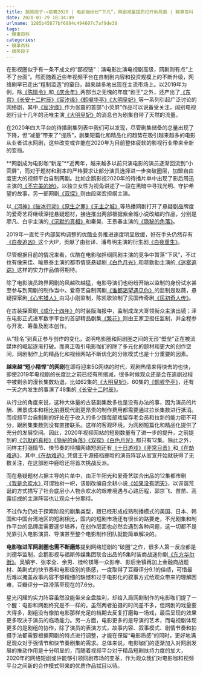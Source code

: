 ```yaml
---
title: 搞笑段子->前瞻2020 | 电影咖纷纷“下凡”，网剧减量提质打开新局面 | 糗事百科
date: 2020-01-29 18:34:49
urlname: 1285b45877bf6804c494607c7af9de38
tags: 
- 糗事百科
categories:
- 糗事百科
- 搞笑段子
---
```

在影视圈似乎有一条不成文的“鄙视链”：演电影比演电视剧高级，网剧则有点“上不了台面”。然而随着近些年视频平台在自制剧内容和投资规模上的不断升级，网络剧早已走出“粗制滥造”的窠臼，越来越多地出现在主流市场上。以2019年为例，除[《陈情令》](http://www.jddytj.cn/search/%b3%c2%c7%e9%c1%ee.html)和[《庆余年》](http://www.jddytj.cn/search/%c7%ec%d3%e0%c4%ea.html)两部当之无愧的年度“剧王”之外，还产出了[《东宫》](http://www.jddytj.cn/search/%b6%ab%b9%ac.html)[《长安十二时辰》](http://www.jddytj.cn/search/%b3%a4%b0%b2%ca%ae%b6%fe%ca%b1%b3%bd.html)[《宸汐缘》](http://www.jddytj.cn/search/%e5%b7%cf%ab%d4%b5.html)[《鹤唳华亭》](http://www.jddytj.cn/search/%ba%d7%e0%a6%bb%aa%cd%a4.html)[《大明皇妃》](http://www.jddytj.cn/search/%b4%f3%c3%f7%bb%ca%e5%fa.html)等一系列引起广泛讨论的网络剧，其中[《宸汐缘》](http://www.jddytj.cn/search/%e5%b7%cf%ab%d4%b5.html)作为张震的首部“小荧屏”作品可以说备受关注，阔别电视剧行业十几年的汤唯主演[《大明皇妃》](http://www.jddytj.cn/search/%b4%f3%c3%f7%bb%ca%e5%fa.html)的消息也为剧集自带了天然的流量。

在2020年四大平台的待播剧集列表中我们可以发现，尽管剧集储备的总量出现了下降，但“减量”带来了“提质”，剧集短篇化和精品化的趋势在吸引越来越多的电影从业者试水网剧，这些改变或许能在2020年为目前整体疲软的影视行业带来全新的变局。

**网剧成为电影咖“新宠”**近两年，越来越多以前只演电影的演员逐渐回流到“小荧屏”，而对于题材和剧本的严格要求让部分演员选择进一步突破圈层，加盟自由度更大的视频平台自制网剧。比如企鹅影视2020年的待播片单中出现了影后周迅主演的[《不完美的她》](http://www.jddytj.cn/search/%b2%bb%cd%ea%c3%c0%b5%c4%cb%fd.html)，以独立女性为视角讲述了一段在黑暗中寻找光明、守护希望的故事，另一部网剧[《双探》](http://www.jddytj.cn/search/%cb%ab%cc%bd.html)则由段奕宏担纲主演。

以[《河神》](http://www.jddytj.cn/search/%ba%d3%c9%f1.html)[《破冰行动》](http://www.jddytj.cn/search/%c6%c6%b1%f9%d0%d0%b6%af.html)[《原生之罪》](http://www.jddytj.cn/search/%d4%ad%c9%fa%d6%ae%d7%ef.html)[《无主之城》](http://www.jddytj.cn/search/%ce%de%d6%f7%d6%ae%b3%c7.html)等热播网剧打开了悬疑剧品牌度的爱奇艺将继续深挖悬疑题材，接连推出两部根据紫金城小说改编的作品，分别是廖凡、白宇主演的[《沉默的真相》](http://www.jddytj.cn/search/%b3%c1%c4%ac%b5%c4%d5%e6%cf%e0.html)和秦昊、王景春主演的[《隐秘的角落》](http://www.jddytj.cn/search/%d2%fe%c3%d8%b5%c4%bd%c7%c2%e4.html)。

2019年一直忙于内部架构调整的优酷业务推进速度明显放缓，好在手头仍然存有[《白夜追凶》](http://www.jddytj.cn/search/%b0%d7%d2%b9%d7%b7%d0%d7.html)这个大IP，贡献了由张译、潘粤明主演的衍生剧[《白夜重生》](http://www.jddytj.cn/search/%b0%d7%d2%b9%d6%d8%c9%fa.html)。

尽管根据目前的情况来看，优酷在电影咖担纲网剧主演的竞争中暂落“下风”，不过也有像宋佳、喻恩泰主演的都市情感悬疑剧[《白色月光》](http://www.jddytj.cn/search/%b0%d7%c9%ab%d4%c2%b9%e2.html)和蒋勤勤主演的[《迷雾追踪》](http://www.jddytj.cn/search/%c3%d4%ce%ed%d7%b7%d7%d9.html)这样的实力作品值得期待。

除了电影演员跨界网剧的风越吹越猛，电影导演们也纷纷开始以监制的身份试水甚至参与到网剧的制作当中。爱奇艺自制网剧[《谁都渴望遇见你》](http://www.jddytj.cn/search/%cb%ad%b6%bc%bf%ca%cd%fb%d3%f6%bc%fb%c4%e3.html)的监制是赵薇，悬疑探案剧[《心宅猎人》](http://www.jddytj.cn/search/%d0%c4%d5%ac%c1%d4%c8%cb.html)由冯小刚监制，陈凯歌监制了民国传奇剧[《民初奇人传》](http://www.jddytj.cn/search/%c3%f1%b3%f5%c6%e6%c8%cb%b4%ab.html)。

在古装探案剧[《成化十四年》](http://www.jddytj.cn/search/%b3%c9%bb%af%ca%ae%cb%c4%c4%ea.html)的时装版海报中，监制成龙大哥领衔众主演出镜；泽东电影正式进军数字平台的首部精品剧集[《繁花》](http://www.jddytj.cn/search/%b7%b1%bb%a8.html)则由王家卫担任监制，并全程参与开发、筹备及剧本创作。

从“挂名”到真正参与创作的变化，说明电影圈和网剧圈之间的无形“壁垒”正在被流媒体的崛起逐渐打破。而真正吸引电影咖们的除了多元化的题材和更大的创作空间，网剧制作上的精品化和视频网站不断优化的分账模式也是十分重要的因素。

**越来越“短小精悍”的网剧**在即将迎来5G网络的时代，观剧热情来得快去的也快，即使2019年电视剧的长度比之前已经有所缩减，很多时候观众还是会在追剧过程中被剩余的漫长集数劝退，比如62集的[《大明皇妃》](http://www.jddytj.cn/search/%b4%f3%c3%f7%bb%ca%e5%fa.html)，60集的[《鹤唳华亭》](http://www.jddytj.cn/search/%ba%d7%e0%a6%bb%aa%cd%a4.html)，还有一天之内发生的事演了48集的[《长安十二时辰》](http://www.jddytj.cn/search/%b3%a4%b0%b2%ca%ae%b6%fe%ca%b1%b3%bd.html)。

从行业的角度来说，这种大体量的古装剧集数多也是没有办法的事，因为演员的片酬、置景成本和相比拍摄现代剧更昂贵的制作费用都需要通过拉长集数进行抵消。而视频平台自制剧的好处在于收入的多少跟每部戏留存老会员和拉新的能力密不可分，跟剧集集数则没有直接联系。这样的客观环境，为网剧短篇化和精品化提供了充分的发展空间。因此，2020年视频网站的短剧数量有了进一步的提升，之前提到的[《沉默的真相》](http://www.jddytj.cn/search/%b3%c1%c4%ac%b5%c4%d5%e6%cf%e0.html)[《隐秘的角落》](http://www.jddytj.cn/search/%d2%fe%c3%d8%b5%c4%bd%c7%c2%e4.html)[《双探》](http://www.jddytj.cn/search/%cb%ab%cc%bd.html)[《白色月光》](http://www.jddytj.cn/search/%b0%d7%c9%ab%d4%c2%b9%e2.html)都只有12集。除此之外，同样主打强情节、快节奏的待播网络短剧还有[《十日游戏》](http://www.jddytj.cn/search/%ca%ae%c8%d5%d3%ce%cf%b7.html)[《非常目击》](http://www.jddytj.cn/search/%b7%c7%b3%a3%c4%bf%bb%f7.html)和[《在劫难逃》](http://www.jddytj.cn/search/%d4%da%bd%d9%c4%d1%cc%d3.html)，其中[《在劫难逃》](http://www.jddytj.cn/search/%d4%da%bd%d9%c4%d1%cc%d3.html)凭借王千源搭档鹿晗的演员阵容从官宣开始就获得了无数关注，在这部剧中鹿晗还将首次挑战反派。

而在悬疑题材占据主导的片单中，由正午阳光和爱奇艺联合出品的12集都市剧[《我是余欢水》](http://www.jddytj.cn/search/%ce%d2%ca%c7%d3%e0%bb%b6%cb%ae.html)可谓独树一帜，该剧改编自余耕小说[《如果没有明天》](http://www.jddytj.cn/search/%c8%e7%b9%fb%c3%bb%d3%d0%c3%f7%cc%ec.html)，以诙谐荒诞的方式描写了社会底层小人物余欢水的艰难境遇与心路历程，郭京飞、苗苗、高露组成的主演阵容也让观众十分期待。

不过作为仍处于探索阶段的剧集类型，跟已经形成成熟制播模式的美国、日本、韩国和中国台湾地区的短剧相比，国内的短剧市场还有很长的路要走，不光剧集和制作平台的品牌度需要逐步培养，在创作层面也必然会遇到各种问题，这一切都不是光靠引入电影演员、导演甚至整个电影制作团队就能简单解决的。

**电影咖进军网剧圈也需不断磨炼**提到网络短剧的“破圈”之作，很多人第一反应都是刘德华监制，企鹅影视与福斯传媒集团联合出品的5集时装商战迷你剧[《东方华尔街》](http://www.jddytj.cn/search/%b6%ab%b7%bd%bb%aa%b6%fb%bd%d6.html)。吴镇宇、张孝全、余男、桂纶镁等一众影帝、影后坐镇再加上金融商战题材、美剧式的快节奏和电影级别的质感，一度取得了豆瓣评分9.1的佳绩，可惜最后难以掩盖故事内容不够精细的缺憾和过于电影化的叙事方式给观众带来的理解困难，豆瓣评分一路滑落至现在的7.6分。

星光闪耀的实力阵容虽然没能带来全盘胜利，却给入局网剧制作的电影咖们提了一个醒：电影和网剧终究是不一样的。虽然两者拍摄的时间差不多，但网剧的戏量要大得多，剧组没有像拍电影那样充足的档期去反复打磨每一场戏，最后呈现的效果更多取决于演员的临场能力。另一方面，电影更多的是导演的艺术，而电视剧体现更多的是剧组的协作，除了演员的表演方式，故事内容、叙事模式、剧情节奏和拍摄手法都需要根据网剧的特点进行调整，才能在保留“电影质感”的同时，更好地满足观众对于强情节和快节奏剧集的需求。总体来说，电影咖们的逐渐加入对网剧发展的推动作用是十分明显的，而随着视频平台对于精品短剧扶持力度的加大，2020年的网络短剧或许能够引领网剧市场的变革，作为观众我们对电影咖和视频平台之间新的合作模式带来的优质作品拭目以待。


